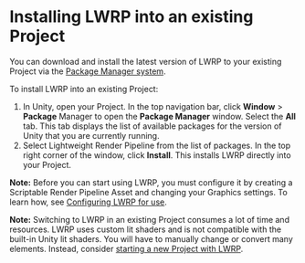 # Installing LWRP into an existing Project

You can download and install the latest version of LWRP to your existing Project via the [Package Manager system](https://docs.unity3d.com/Packages/com.unity.package-manager-ui@1.8/manual/index.html). 

To install LWRP into an existing Project:

1. In Unity, open your Project. In the top navigation bar, click __Window__ > __Package__ Manager to open the __Package Manager__ window. Select the __All__ tab. This tab displays the list of available packages for the version of Unity that you are currently running.
2. Select Lightweight Render Pipeline from the list of packages. In the top right corner of the window, click __Install__. This installs LWRP directly into your Project.

**Note:** Before you can start using LWRP, you must configure it by creating a Scriptable Render Pipeline Asset and changing your Graphics settings. To learn how, see [Configuring LWRP for use](Configuring-LWRP-for-use.md).

**Note:** Switching to LWRP in an existing Project consumes a lot of time and resources. LWRP uses custom lit shaders and is not compatible with the built-in Unity lit shaders. You will have to manually change or convert many elements. Instead, consider [starting a new Project with LWRP](creating-a-new-project-with-lwrp.md).

